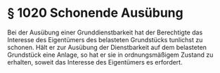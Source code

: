 # § 1020 Schonende Ausübung
Bei der Ausübung einer Grunddienstbarkeit hat der Berechtigte das Interesse des Eigentümers des belasteten Grundstücks tunlichst zu schonen. Hält er zur Ausübung der Dienstbarkeit auf dem belasteten Grundstück eine Anlage, so hat er sie in ordnungsmäßigem Zustand zu erhalten, soweit das Interesse des Eigentümers es erfordert.